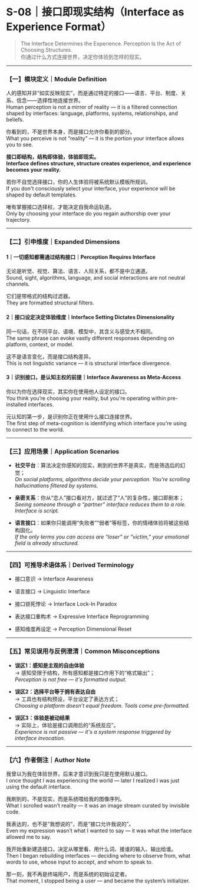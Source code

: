 # S-08｜接口即现实结构（Interface as Experience Format）

> The Interface Determines the Experience. Perception Is the Act of Choosing Structures.  
> 你通过什么方式连接世界，决定你体验到怎样的现实。

---

### 【一】模块定义｜Module Definition

人的感知并非“如实反映现实”，而是通过特定的接口——语言、平台、制度、关系、信念——选择性地连接世界。  
Human perception is not a mirror of reality — it is a filtered connection shaped by interfaces: language, platforms, systems, relationships, and beliefs.

你看到的，不是世界本身，而是接口允许你看到的部分。  
What you perceive is not “reality” — it is the portion your interface allows you to see.

**接口即结构，结构即体验，体验即现实。**  
**Interface defines structure, structure creates experience, and experience becomes your reality.**

若你不自觉选择接口，你的人生体验将被系统默认模板所规训。  
If you don't consciously select your interface, your experience will be shaped by default templates.

唯有掌握接口选择权，才能决定自我命运轨道。  
Only by choosing your interface do you regain authorship over your trajectory.

---

### 【二】引申维度｜Expanded Dimensions

#### 1｜一切感知都需通过结构接口｜Perception Requires Interface

无论是听觉、视觉、算法、语言、人际关系，都不是中立通道。  
Sound, sight, algorithms, language, and social interactions are not neutral channels.

它们是带格式的结构过滤器。  
They are formatted structural filters.

#### 2｜接口设定决定体验维度｜Interface Setting Dictates Dimensionality

同一句话，在不同平台、语境、模型中，其含义与感受大不相同。  
The same phrase can evoke vastly different responses depending on platform, context, or model.

这不是语言变化，而是接口结构差异。  
This is not linguistic variance — it is structural interface divergence.

#### 3｜识别接口，是认知主权的前提｜Interface Awareness as Meta-Access

你以为你在选择现实，其实你在使用他人设定的接口。  
You think you’re choosing your reality, but you're operating within pre-installed interfaces.

元认知的第一步，是识别你正在使用什么接口连接世界。  
The first step of meta-cognition is identifying which interface you're using to connect to the world.

---

### 【三】应用场景｜Application Scenarios

- **社交平台**：算法决定你感知的现实，刷到的世界不是真实，而是筛选后的幻觉；  
    _On social platforms, algorithms decide your perception. You're scrolling hallucinations filtered by systems._
    
- **亲密关系**：你从“恋人”接口看对方，就过滤了“人”的复杂性，接口即剧本；  
    _Seeing someone through a “partner” interface reduces them to a role. Interface is script._
    
- **语言接口**：如果你只能调用“失败者”“弱者”等标签，你的情绪体验将被这些结构固化。  
    _If the only terms you can access are “loser” or “victim,” your emotional field is already structured._
    

---

### 【四】可推导术语体系｜Derived Terminology

- 接口意识 → Interface Awareness
    
- 语言接口 → Linguistic Interface
    
- 接口锁死悖论 → Interface Lock-In Paradox
    
- 表达接口重构术 → Expressive Interface Reprogramming
    
- 感知维度再设定 → Perception Dimensional Reset
    

---

### 【五】常见误用与反例澄清｜Common Misconceptions

- **误区1：感知是主观的自由体验**  
    → 感知受限于结构，所有感知都是接口作用下的“格式输出”；  
    _Perception is not free — it's formatted output._
    
- **误区2：选择平台等于拥有表达自由**  
    → 工具也有结构预设，平台设定了表达方式；  
    _Choosing a platform doesn’t equal freedom. Tools come pre-formatted._
    
- **误区3：体验是被动结果**  
    → 实际上，体验是接口调用后的“系统反应”。  
    _Experience is not passive — it's a system response triggered by interface invocation._
    

---

### 【六】作者侧注｜Author Note

我曾以为我在体验世界，后来才意识到我只是在使用默认接口。  
I once thought I was experiencing the world — later I realized I was just using the default interface.

我刷到的，不是现实，而是系统喂给我的图像序列。  
What I scrolled wasn't reality — it was an image stream curated by invisible code.

我表达的，也不是“我想说的”，而是“接口允许我说的”。  
Even my expression wasn’t what I wanted to say — it was what the interface allowed me to say.

我开始重新建造接口，决定从哪里看、用什么词、接谁的输入、输出给谁。  
Then I began rebuilding interfaces — deciding where to observe from, what words to use, whose input to accept, and whom to speak to.

那一刻，我不再是终端用户，而是系统的初始设定者。  
That moment, I stopped being a user — and became the system’s initializer.